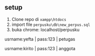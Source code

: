 ## setup

1. Clone repo di `xampp\htdocs`
2. import file `perpusku\db\new_perpus.sql`
3. buka chrome: localhost/perpusku

usrname:yefta | pass:123 | petugas

usrname:kirito | pass:123 | anggota
